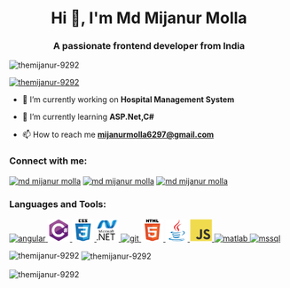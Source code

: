 <h1 align="center">Hi 👋, I'm Md Mijanur Molla</h1>
<h3 align="center">A passionate frontend developer from India</h3>

<p align="left"> <img src="https://komarev.com/ghpvc/?username=themijanur-9292&label=Profile%20views&color=0e75b6&style=flat" alt="themijanur-9292" /> </p>

<p align="left"> <a href="https://github.com/ryo-ma/github-profile-trophy"><img src="https://github-profile-trophy.vercel.app/?username=themijanur-9292" alt="themijanur-9292" /></a> </p>

- 🔭 I’m currently working on **Hospital Management System**

- 🌱 I’m currently learning **ASP.Net,C#**

- 📫 How to reach me **mijanurmolla6297@gmail.com**

<h3 align="left">Connect with me:</h3>
<p align="left">
<a href="https://linkedin.com/in/md mijanur molla" target="blank"><img align="center" src="https://raw.githubusercontent.com/rahuldkjain/github-profile-readme-generator/master/src/images/icons/Social/linked-in-alt.svg" alt="md mijanur molla" height="30" width="40" /></a>
<a href="https://fb.com/md mijanur molla" target="blank"><img align="center" src="https://raw.githubusercontent.com/rahuldkjain/github-profile-readme-generator/master/src/images/icons/Social/facebook.svg" alt="md mijanur molla" height="30" width="40" /></a>
<a href="https://www.youtube.com/c/md mijanur molla" target="blank"><img align="center" src="https://raw.githubusercontent.com/rahuldkjain/github-profile-readme-generator/master/src/images/icons/Social/youtube.svg" alt="md mijanur molla" height="30" width="40" /></a>
</p>

<h3 align="left">Languages and Tools:</h3>
<p align="left"> <a href="https://angular.io" target="_blank" rel="noreferrer"> <img src="https://angular.io/assets/images/logos/angular/angular.svg" alt="angular" width="40" height="40"/> </a> <a href="https://www.w3schools.com/cs/" target="_blank" rel="noreferrer"> <img src="https://raw.githubusercontent.com/devicons/devicon/master/icons/csharp/csharp-original.svg" alt="csharp" width="40" height="40"/> </a> <a href="https://www.w3schools.com/css/" target="_blank" rel="noreferrer"> <img src="https://raw.githubusercontent.com/devicons/devicon/master/icons/css3/css3-original-wordmark.svg" alt="css3" width="40" height="40"/> </a> <a href="https://dotnet.microsoft.com/" target="_blank" rel="noreferrer"> <img src="https://raw.githubusercontent.com/devicons/devicon/master/icons/dot-net/dot-net-original-wordmark.svg" alt="dotnet" width="40" height="40"/> </a> <a href="https://git-scm.com/" target="_blank" rel="noreferrer"> <img src="https://www.vectorlogo.zone/logos/git-scm/git-scm-icon.svg" alt="git" width="40" height="40"/> </a> <a href="https://www.w3.org/html/" target="_blank" rel="noreferrer"> <img src="https://raw.githubusercontent.com/devicons/devicon/master/icons/html5/html5-original-wordmark.svg" alt="html5" width="40" height="40"/> </a> <a href="https://www.java.com" target="_blank" rel="noreferrer"> <img src="https://raw.githubusercontent.com/devicons/devicon/master/icons/java/java-original.svg" alt="java" width="40" height="40"/> </a> <a href="https://developer.mozilla.org/en-US/docs/Web/JavaScript" target="_blank" rel="noreferrer"> <img src="https://raw.githubusercontent.com/devicons/devicon/master/icons/javascript/javascript-original.svg" alt="javascript" width="40" height="40"/> </a> <a href="https://www.mathworks.com/" target="_blank" rel="noreferrer"> <img src="https://upload.wikimedia.org/wikipedia/commons/2/21/Matlab_Logo.png" alt="matlab" width="40" height="40"/> </a> <a href="https://www.microsoft.com/en-us/sql-server" target="_blank" rel="noreferrer"> <img src="https://www.svgrepo.com/show/303229/microsoft-sql-server-logo.svg" alt="mssql" width="40" height="40"/> </a> </p>

<p><img align="left" src="https://github-readme-stats.vercel.app/api/top-langs?username=themijanur-9292&show_icons=true&locale=en&layout=compact" alt="themijanur-9292" /></p>

<p>&nbsp;<img align="center" src="https://github-readme-stats.vercel.app/api?username=themijanur-9292&show_icons=true&locale=en" alt="themijanur-9292" /></p>

<p><img align="center" src="https://github-readme-streak-stats.herokuapp.com/?user=themijanur-9292&" alt="themijanur-9292" /></p>
